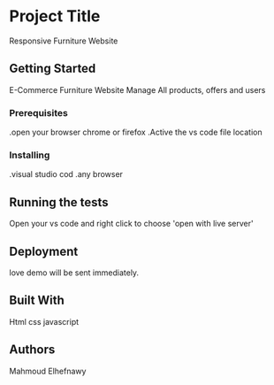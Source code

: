 # Project Title

Responsive Furniture Website 

## Getting Started
E-Commerce Furniture Website Manage All products, offers and users  
### Prerequisites
.open your browser chrome or firefox 
.Active the vs code file location 

### Installing

.visual studio cod
.any browser 

## Running the tests

Open your vs code and right click to choose 'open with live server'

## Deployment

love demo will be sent immediately.

## Built With

Html 
css 
javascript 

## Authors
Mahmoud Elhefnawy 
